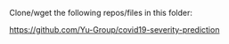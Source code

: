 Clone/wget the following repos/files in this folder:

https://github.com/Yu-Group/covid19-severity-prediction
